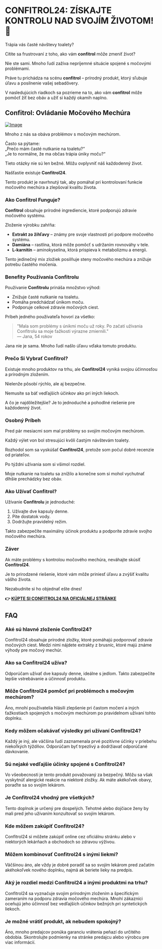 # CONFITROL24: ZÍSKAJTE KONTROLU NAD SVOJÍM ŽIVOTOM! 🌟

Trápia vás časté návštevy toalety? 

Cítite sa frustrovaní z toho, ako vám **confitrol** môže zmeniť život? 

Nie ste sami. Mnoho ľudí zažíva nepríjemné situácie spojené s močovými problémami. 

Práve tu prichádza na scénu **confitrol** – prírodný produkt, ktorý sľubuje úľavu a posilnenie vašej sebadôvery. 

V nasledujúcich riadkoch sa pozrieme na to, ako vám **confitrol** môže pomôcť žiť bez obáv a užiť si každý okamih naplno.

## Confitrol: Ovládanie Močového Mechúra

[![Image](https://www2.sellhealth.com/233/confitrol24-logo-500.png)](https://gchaffi.com/E2YEsYLt)

Mnoho z nás sa obáva problémov s močovým mechúrom. 

Často sa pýtame:  
„Prečo mám časté nutkanie na toaletu?“  
„Je to normálne, že ma občas trápia úniky moču?“  

Tieto otázky nie sú len bežné. Môžu ovplyvniť náš každodenný život.

Našťastie existuje **Confitrol24**. 

Tento produkt je navrhnutý tak, aby pomáhal pri kontrolovaní funkcie močového mechúra a zlepšoval kvalitu života.

### Ako Confitrol Funguje?

**Confitrol** obsahuje prírodné ingrediencie, ktoré podporujú zdravie močového systému. 

Zloženie výrobku zahŕňa:

- **Extrakt zo žihľavy** – známy pre svoje vlastnosti pri podpore močového systému.
- **Damiána** – rastlina, ktorá môže pomôcť s udržaním rovnováhy v tele.
- **L-karnitín** – aminokyselina, ktorá prispieva k metabolizmu a energii.

Tento jedinečný mix zložiek posilňuje steny močového mechúra a znižuje potrebu častého močenia.

### Benefity Používania Confitrolu

Používanie **Confitrolu** prináša množstvo výhod:

- Znižuje časté nutkanie na toaletu.
- Pomáha predchádzať únikom moču.
- Podporuje celkové zdravie močových ciest.

Príbeh jedného používateľa hovorí za všetko:

> "Mala som problémy s únikmi moču už roky. Po začatí užívania Confitrolu sa moje ťažkosti výrazne zmiernili."  
> — Jana, 54 rokov

Jana nie je sama. Mnoho ľudí našlo úľavu vďaka tomuto produktu.

### Prečo Si Vybrať Confitrol?

Existuje mnoho produktov na trhu, ale **Confitrol24** vyniká svojou účinnosťou a prírodným zložením.

Nielenže pôsobí rýchlo, ale aj bezpečne. 

Nemusíte sa báť vedľajších účinkov ako pri iných liekoch.

A čo je najdôležitejšie? Je to jednoduché a pohodlné riešenie pre každodenný život.

### Osobný Príbeh

Pred pár mesiacmi som mal problémy so svojím močovým mechúrom. 

Každý výlet von bol stresujúci kvôli častým návštevám toalety. 

Rozhodol som sa vyskúšať **Confitrol24**, pretože som počul dobré recenzie od priateľov.

Po týždni užívania som si všimol rozdiel. 

Moje nutkanie na toaletu sa znížilo a konečne som si mohol vychutnať dlhšie prechádzky bez obáv.

### Ako Užívať Confitrol?

Užívanie **Confitrolu** je jednoduché:

1. Užívajte dve kapsuly denne.
2. Pite dostatok vody.
3. Dodržujte pravidelný režim.

Takto zabezpečíte maximálny účinok produktu a podporíte zdravie svojho močového mechúra.

### Záver

Ak máte problémy s kontrolou močového mechúra, neváhajte skúsiť **Confitrol24**. 

Je to prirodzené riešenie, ktoré vám môže priniesť úľavu a zvýšiť kvalitu vášho života.

Nezabudnite si ho objednať ešte dnes!



**👉 [KÚPTE SI CONFITROL24 NA OFICIÁLNEJ STRÁNKE](https://gchaffi.com/E2YEsYLt)**

## FAQ

### Aké sú hlavné zloženie Confitrol24?

Confitrol24 obsahuje prírodné zložky, ktoré pomáhajú podporovať zdravie močových ciest. Medzi nimi nájdete extrakty z brusníc, ktoré majú známe výhody pre močový mechúr.

### Ako sa Confitrol24 užíva?

Odporúčam užívať dve kapsuly denne, ideálne s jedlom. Takto zabezpečíte lepšie vstrebávanie a účinnosť produktu.

### Môže Confitrol24 pomôcť pri problémoch s močovým mechúrom?

Áno, mnohí používatelia hlásili zlepšenie pri častom močení a iných ťažkostiach spojených s močovým mechúrom po pravidelnom užívaní tohto doplnku.

### Kedy môžem očakávať výsledky pri užívaní Confitrol24?

Každý je iný, ale väčšina ľudí zaznamenala prvé pozitívne účinky v priebehu niekoľkých týždňov. Odporúčam byť trpezlivý a dodržiavať odporúčané dávkovanie.

### Sú nejaké vedľajšie účinky spojené s Confitrol24?

Vo všeobecnosti je tento produkt považovaný za bezpečný. Môžu sa však vyskytnúť alergické reakcie na niektoré zložky. Ak máte akékoľvek obavy, poraďte sa so svojím lekárom.

### Je Confitrol24 vhodný pre všetkých?

Tento doplnok je určený pre dospelých. Tehotné alebo dojčiace ženy by mali pred jeho užívaním konzultovať so svojím lekárom.

### Kde môžem zakúpiť Confitrol24?

Confitrol24 si môžete zakúpiť online cez oficiálnu stránku alebo v niektorých lekárňach a obchodoch so zdravou výživou.

### Môžem kombinovať Confitrol24 s inými liekmi?

Väčšinou áno, ale vždy je dobré poradiť sa so svojím lekárom pred začatím akéhokoľvek nového doplnku, najmä ak beriete lieky na predpis.

### Aký je rozdiel medzi Confitrol24 a inými produktmi na trhu?

Confitrol24 sa vyznačuje svojim prírodným zložením a špecifickým zameraním na podporu zdravia močového mechúra. Mnohí zákazníci oceňujú jeho účinnosť bez vedľajších účinkov bežných pri syntetických liekoch.

### Je možné vrátiť produkt, ak nebudem spokojný?

Áno, mnoho predajcov ponúka garanciu vrátenia peňazí do určitého obdobia. Skontrolujte podmienky na stránke predajcu alebo výrobcu pre viac informácií.